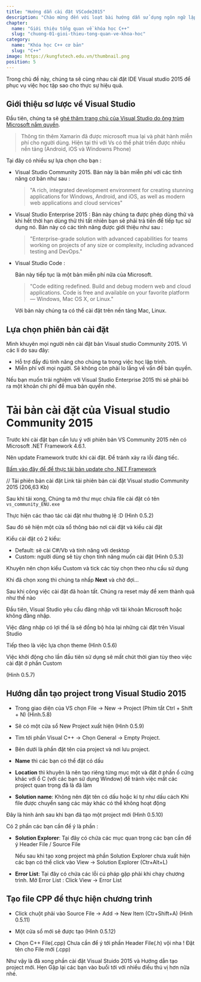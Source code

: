 ```yaml
---
title: "Hướng dẫn cài đặt VSCode2015"
description: "Chào mừng đến với loạt bài hướng dẫn sử dụng ngôn ngữ lập trình C++! Loạt bài hướng dẫn này được thiết kế cho những người chưa hoặc biết một ít lập trình."
chapter:
  name: "Giới thiệu tổng quan về khóa học C++"
  slug: "chuong-01-gioi-thieu-tong-quan-ve-khoa-hoc"
category:
  name: "Khóa học C++ cơ bản"
  slug: "C++"
image: https://kungfutech.edu.vn/thumbnail.png
position: 5
---
```


Trong chủ đề này, chúng ta sẽ cùng nhau cài đặt IDE Visual studio 2015
để phục vụ việc học tập sao cho thực sự hiệu quả.

## Giới thiệu sơ lược về Visual Studio

Đầu tiên, chúng ta sẽ
[ghé thăm trang chủ của Visual Studio do ông trùm Microsoft nắm quyền](https://www.visualstudio.com/en-us/downloads/download-visual-studio-vs.aspx).

> Thông tin thêm Xamarin đã được microsoft mua lại và phát hành miễn phí
> cho người dùng. Hiện tại thì với Vs có thể phát triển được nhiều nền tảng
> (Android, iOS và Windowns Phone)

Tại đây có nhiều sự lựa chọn cho bạn :

- Visual Studio Community 2015.
  Bản này là bản miễn phí với các tính năng cơ bản như sau :

  > "A rich, integrated development environment for creating
  > stunning applications for Windows, Android, and iOS, as well as modern
  > web applications and cloud services"

- Visual Studio Enterprise 2015 :
  Bản này chúng ta được phép dùng thử và khi hết thời hạn dùng thử
  thì tất nhiên bạn sẽ phải trả tiền để tiếp tục sử dụng nó.
  Bản này có các tính năng được giới thiệu như sau :

  > "Enterprise-grade solution with advanced capabilities for teams
  > working on projects of any size or complexity, including
  > advanced testing and DevOps."

- Visual Studio Code :

  Bản này tiếp tục là một bản miễn phí nữa của Microsoft.

  > "Code editing redefined. Build and debug modern web and
  > cloud applications. Code is free and available on
  > your favorite platform — Windows, Mac OS X, or Linux."

  Với bản này chúng ta có thể cài đặt trên nền tảng Mac, Linux.

## Lựa chọn phiên bản cài đặt

Mình khuyên mọi người nên cài đặt bản Visual studio Community 2015. Vì các lí do
sau đây:

- Hỗ trợ đầy đủ tính năng cho chúng ta trong việc học lập trình.
- Miễn phí với mọi người. Sẽ không còn phải lo lắng về vấn đề bản quyền.

Nếu bạn muốn trải nghiệm với Visual Studio Enterprise 2015 thì sẽ phải bỏ ra
một khoản chi phí để mua bản quyền nhé.

# Tải bản cài đặt của Visual studio Community 2015

Trước khi cài đặt bạn cần lưu ý với phiên bản VS Community 2015
nên có Microsoft .NET Framework 4.6.1.

Nên update Framework trước khi cài đặt. Để tránh xảy ra lỗi đáng tiếc.

[Bấm vào đây để để thực tải bản update cho .NET Framework](https://www.microsoft.com/en-us/download/details.aspx?id=48130)

// Tải phiên bản cài đặt
Link tải phiên bản cài đặt Visual studio Community 2015 (206,63 Kb)

Sau khi tải xong, Chúng ta mở thư mục chứa file cài đặt có tên
`vs_community_ENU.exe`

Thực hiện các thao tác cài đặt như thường lệ :D
(Hình 0.5.2)

Sau đó sẽ hiện một cửa sổ thông báo nơi cài đặt và kiểu cài đặt

Kiểu cài đặt có 2 kiểu:

- Default: sẽ cài C#/Vb và tính năng với desktop
- Custom: người dùng sẽ tùy chọn tính năng muốn cài đặt (Hình 0.5.3)

Khuyên nên chọn kiểu Custom và tick các tùy chọn theo nhu cầu sử dụng

Khi đã chọn xong thì chúng ta nhấp **Next** và chờ đợi...

Sau khi công việc cài đặt đã hoàn tất.
Chúng ra reset máy để xem thành quả như thế nào

Đầu tiên, Visual Studio yêu cầu đăng nhập với tài khoản Microsoft
hoặc không đăng nhập.

Việc đăng nhập có lợi thế là sẽ đồng bộ hóa lại những cài đặt trên Visual Studio

Tiếp theo là việc lựa chọn theme (Hình 0.5.6)

Việc khởi động cho lần đầu tiên sử dụng sẽ mất chút thời gian tùy theo
việc cài đặt ở phần Custom

(Hinh 0.5.7)

## Hướng dẫn tạo project trong Visual Studio 2015

- Trong giao diện của VS chọn File -> New -> Project
  (Phím tắt Ctrl + Shift + N) (Hình.5.8)

- Sẽ có một cửa sổ New Project xuất hiện (Hình 0.5.9)

- Tìm tới phần Visual C++ -> Chọn General -> Empty Project.
- Bên dưới là phần đặt tên của project và nơi lưu project.
- **Name** thì các bạn có thể đặt có dấu

- **Location** thì khuyên là nên tạo riêng từng mục một
  và đặt ở phần ổ cứng khác với ổ C (với các bạn sử dụng Window)
  để tránh việc mất các project quan trọng đã là đã làm

- **Solution name**: Không nên đặt tên có dấu hoặc kí tự như dấu cách
  Khi file được chuyển sang các máy khác có thể không hoạt động

Đây là hình ảnh sau khi bạn đã tạo một project mới (Hình 0.5.10)

Có 2 phần các bạn cần để ý là phần :

- **Solution Explorer**:
  Tại đây có chứa các mục quan trọng các bạn cần để ý
  Header File / Source File

  Nếu sau khi tạo xong project mà phần Solution Explorer
  chưa xuất hiện các bạn có thể click vào
  View -> Solution Explorer (Ctr+Alt+L)

- **Error List**:
  Tại đây có chứa các lỗi cú pháp gặp phải khi chạy chương trình.
  Mở Error List : Click View -> Error List

## Tạo file CPP để thực hiện chương trình

- Click chuột phải vào Source File -> Add -> New Item
  (Ctr+Shift+A) (Hình 0.5.11)

- Một cửa sổ mới sẽ được tạo (Hình 0.5.12)

- Chọn C++ File(.cpp) Chưa cần để ý tới phần Header File(.h) vội nha !
  Đặt tên cho File mới (.cpp)

Như vậy là đã xong phần cài đặt Visual Stuido 2015 và Hướng dẫn tạo project mới.
Hẹn Gặp lại các bạn vào buổi tới với nhiều điều thú vị hơn nữa nhé.
